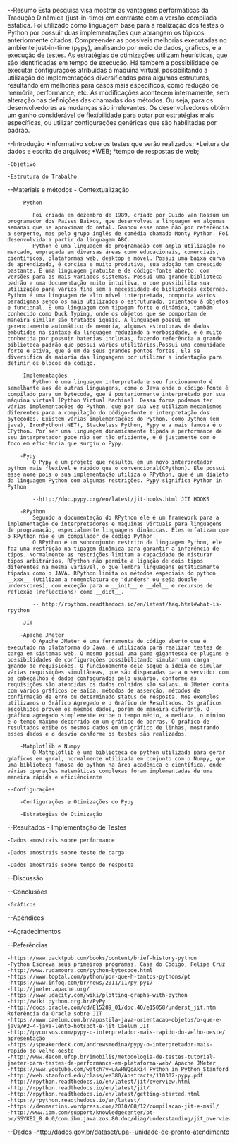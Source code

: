--Resumo
Esta pesquisa visa mostrar as vantagens performáticas da Tradução Dinâmica (just-in-time) em contraste com a versão compilada estática. Foi utilizado  como linguagem base para a realização dos testes o Python por possuir duas implementações que abrangem os tópicos anteriormente citados. Compreender as possíveis melhorias executadas no ambiente just-in-time (pypy), analisando por meio de dados, gráficos, e a execução de testes. As estratégias de otimizações utilizam heurísticas, que são identificadas em tempo de execução. Há também a possibilidade de executar configurações atribuídas à máquina virtual, possibilitando a utilização de implementações diversificadas para algumas estruturas, resultando em melhorias para casos mais específicos, como redução de memória, performance, etc. As modificações acontecem internamente, sem alteração nas definições das chamadas dos métodos. Ou seja, para os desenvolvedores as mudanças são irrelevantes. Os desenvolvedores obtém um ganho considerável de flexibilidade para optar por estratégias mais específicas, ou utilizar configurações genéricas que são habilitadas por padrão.

--Introdução
    *Informativo sobre os testes que serão realizados;
    *Leitura de dados e escrita de arquivos;
    *WEB;
    *tempo de respostas de web;

    -Objetivo

    -Estrutura do Trabalho

--Materiais e métodos - Contextualização
    
        -Python

            Foi criada em dezembro de 1989, criado por Guido van Rossum um programador dos Países Baixos, que desenvolveu a linguagem em algumas semanas que se aproximam do natal. Ganhou esse nome não por referência a serperte, mas pelo grupo inglês de comédia chamado Monty Python. Foi desenvolvida a partir da linguagem ABC.
            Python é uma linguagem de programação com ampla utilização no mercado, empregada em diversas áreas como educacionais, comerciais, científicos, plataformas web, desktop e móvel. Possui uma baixa curva de aprendizado, é concisa e muito produtiva, sua adoção tem crescido bastante. É uma linguagem gratuita e de código-fonte aberto, com versões para os mais variados sistemas. Possui uma grande biblioteca padrão e uma documentação muito intuitiva, o que possibilita sua utilização para vários fins sem a necessidade de bibliotecas externas. Python é uma linguagem de alto nível interpretada, comporta vários paradigmas sendo os mais utilizados o estruturado, orientado à objetos e funcional. É uma linguagem com tipagem forte e dinâmica, também conhecido como Duck Typing, onde os objetos que se comportam de maneira similar são tratados iguais. A linguagem possui um gerenciamento automático de memória, algumas estruturas de dados embutidas na sintaxe da linguagem reduzindo a verbosidade, e é muito conhecida por possuir baterias inclusas, fazendo referência a grande biblioteca padrão que possui vários utilitários.Possui uma comunidade forte e ativa, que é um de seus grandes pontos fortes. Ela se diversifica da maioria das linguagens por utilizar a indentação para definir os blocos de código.

        -Implementações
            Python é uma linguagem interpretada e seu funcionamento é semelhante aos de outras linguagens, como o Java onde o código-fonte é compilado para um bytecode, que é posteriormente interpretado por sua máquina virtual (Python Virtual Machine). Dessa forma podemos ter várias implementações do Python, que por sua vez utilizam mecanismos diferentes para a compilação do código-fonte e interpretação dos bytecodes. Existem várias implementações do Python, como Jython (em java), IronPython(.NET), Stackeless Python, Pypy e a mais famosa é o CPython. Por ser uma linguagem dinamicamente tipada a performance de seu interpretador pode não ser tão eficiente, e é justamente com o foco em eficiência que surgiu o Pypy.

        -Pypy
            O Pypy é um projeto que resultou em um novo interpretador python mais flexível e rápido que o convencional(CPython). Ele possui esse nome pois o sua implementação utiliza o RPython, que é um dialeto da linguagem Python com algumas restrições. Pypy significa Python in Python

            --http://doc.pypy.org/en/latest/jit-hooks.html JIT HOOKS

        -RPython
            Segundo a documentação do RPython ele é um framework para a implementação de interpretadores e máquinas virtuais para linguagens de programação, especialmente linguagens dinâmicas. Eles enfatizam que o RPython não é um compilador de código Python.
            O RPython é um subconjunto restrito da linguagem Python, ele faz uma restrição na tipagem dinâmica para garantir a inferência de tipos. Normalmente as restrições limitam a capacidade de misturar tipos arbitrários, RPython não permite a ligação de dois tipos diferentes na mesma variável, o que lembra linguagens estáticamente tipadas como o JAVA. RPython limita os métodos especiais do python __xxx__ (Utilizam a nomenclatura de "dunders" ou seja double underscores), com exceção para o __init__ e __del__ e recursos de reflexão (reflections) como __dict__.

            -- http://rpython.readthedocs.io/en/latest/faq.html#what-is-rpython
            
        -JIT

        -Apache JMeter
            O Apache JMeter é uma ferramenta de código aberto que é executado na plataforma do Java, é utilizada para realizar testes de carga em sistemas web. O mesmo possui uma gama gigantesca de plugins e possibilidades de configurações possíbilitando simular uma carga grando de requisições. O funcionamento dele segue a ideia de simular várias requisições simultâneas, que são disparadas para o servidor com os cabeçalhos e dados configurados pelo usuário, conforme as requisições são atendidas os dados colhidos são salvos. O JMeter conta com vários gráficos de saída, métodos de asserção, métodos de confirmação de erro ou determinado status de resposta. Nos exemplos utilizamos o Gráfico Agregado e o Gráfico de Resultados. Os gráficos escolhidos provém os mesmos dados, porém de maneira diferente. O gráfico agregado simplemente exibe o tempo médio, a mediana, o minimo e o tempo máximo decorrido em um gráfico de barras. O gráfico de resultados exibe os mesmos dados em um gráfico de linhas, mostrando esses dados e o desvio conforme os testes são realizados.

        -Matplotlib e Numpy
            O Mathplotlib é uma biblioteca do python utilizada para gerar gŕaficos em geral, normalmente utilizada em conjunto com o Numpy, que uma biblioteca famosa do python na área acadêmica e científica, onde várias operações matemáticas complexas foram implementadas de uma maneira rápida e eficiênciente

    --Configurações
        
        -Configurações e Otimizações do Pypy

        -Estratégias de Otimização

--Resultados - Implementação de Testes
    
    -Dados amostrais sobre performance

    -Dados amostrais sobre teste de carga

    -Dados amostrais sobre tempo de resposta

--Discussão

--Conclusões

    -Gráficos

--Apêndices

--Agradecimentos

--Referências

    -https://www.packtpub.com/books/content/brief-history-python
    -Python Escreva seus primeiros programas, Casa do Código, Felipe Cruz
    -http://www.rudamoura.com/python-bytecode.html
    -https://www.toptal.com/python/por-que-h-tantos-pythons/pt
    -https://www.infoq.com/br/news/2011/11/py-py17
    -http://jmeter.apache.org/
    -https://www.udacity.com/wiki/plotting-graphs-with-python
    -http://wiki.python.org.br/PyPy
    -http://docs.oracle.com/cd/E15289_01/doc.40/e15058/underst_jit.htm Referência da Oracle sobre JIT
    -https://www.caelum.com.br/apostila-java-orientacao-objetos/o-que-e-java/#2-4-java-lento-hotspot-e-jit Caelum JIT
    -http://pycursos.com/pypy-o-interpretador-mais-rapido-do-velho-oeste/ apresentação
    -https://speakerdeck.com/andrewsmedina/pypy-o-interpretador-mais-rapido-do-velho-oeste
    -http://www.decom.ufop.br/imobilis/metodologia-de-testes-tutorial-jmeter-para-testes-de-performance-em-plataforma-web/ Apache JMeter
    -https://www.youtube.com/watch?v=uAwHWQoAki4 Python in Python Stanford
    -http://web.stanford.edu/class/ee380/Abstracts/110302-pypy.pdf
    -http://rpython.readthedocs.io/en/latest/jit/overview.html
    -http://rpython.readthedocs.io/en/latest/jit/
    -http://rpython.readthedocs.io/en/latest/getting-started.html
    -https://rpython.readthedocs.io/en/latest/
	-https://denmartins.wordpress.com/2010/08/12/compilacao-jit-e-msil/
	-http://www.ibm.com/support/knowledgecenter/pt-br/SSYKE2_8.0.0/com.ibm.java.zos.80.doc/diag/understanding/jit_overview.html

--Dados
    -http://dados.gov.br/dataset/upa--unidade-de-pronto-atendimento
